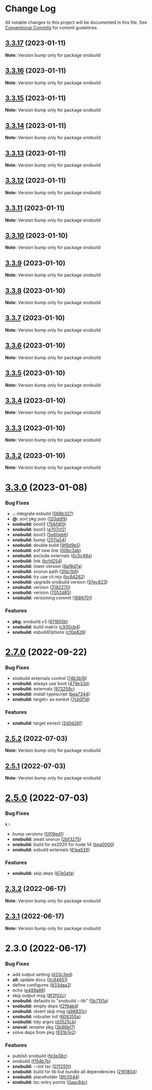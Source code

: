 # Change Log

All notable changes to this project will be documented in this file.
See [Conventional Commits](https://conventionalcommits.org) for commit guidelines.

## [3.3.17](https://github.com/snomiao/js/compare/snobuild@3.3.0...snobuild@3.3.17) (2023-01-11)

**Note:** Version bump only for package snobuild

## [3.3.16](https://github.com/snomiao/js/compare/snobuild@3.3.0...snobuild@3.3.16) (2023-01-11)

**Note:** Version bump only for package snobuild

## [3.3.15](https://github.com/snomiao/js/compare/snobuild@3.3.0...snobuild@3.3.15) (2023-01-11)

**Note:** Version bump only for package snobuild

## [3.3.14](https://github.com/snomiao/js/compare/snobuild@3.3.0...snobuild@3.3.14) (2023-01-11)

**Note:** Version bump only for package snobuild

## [3.3.13](https://github.com/snomiao/js/compare/snobuild@3.3.0...snobuild@3.3.13) (2023-01-11)

**Note:** Version bump only for package snobuild

## [3.3.12](https://github.com/snomiao/js/compare/snobuild@3.3.0...snobuild@3.3.12) (2023-01-11)

**Note:** Version bump only for package snobuild

## [3.3.11](https://github.com/snomiao/js/compare/snobuild@3.3.0...snobuild@3.3.11) (2023-01-11)

**Note:** Version bump only for package snobuild

## [3.3.10](https://github.com/snomiao/js/compare/snobuild@3.3.0...snobuild@3.3.10) (2023-01-10)

**Note:** Version bump only for package snobuild

## [3.3.9](https://github.com/snomiao/js/compare/snobuild@3.3.0...snobuild@3.3.9) (2023-01-10)

**Note:** Version bump only for package snobuild

## [3.3.8](https://github.com/snomiao/js/compare/snobuild@3.3.0...snobuild@3.3.8) (2023-01-10)

**Note:** Version bump only for package snobuild

## [3.3.7](https://github.com/snomiao/js/compare/snobuild@3.3.0...snobuild@3.3.7) (2023-01-10)

**Note:** Version bump only for package snobuild

## [3.3.6](https://github.com/snomiao/js/compare/snobuild@3.3.0...snobuild@3.3.6) (2023-01-10)

**Note:** Version bump only for package snobuild

## [3.3.5](https://github.com/snomiao/js/compare/snobuild@3.3.0...snobuild@3.3.5) (2023-01-10)

**Note:** Version bump only for package snobuild

## [3.3.4](https://github.com/snomiao/js/compare/snobuild@3.3.0...snobuild@3.3.4) (2023-01-10)

**Note:** Version bump only for package snobuild

## [3.3.3](https://github.com/snomiao/js/compare/snobuild@3.3.0...snobuild@3.3.3) (2023-01-10)

**Note:** Version bump only for package snobuild

## [3.3.2](https://github.com/snomiao/js/compare/snobuild@3.3.0...snobuild@3.3.2) (2023-01-10)

**Note:** Version bump only for package snobuild

# [3.3.0](https://github.com/snomiao/js/compare/snobuild@2.7.0...snobuild@3.3.0) (2023-01-08)

### Bug Fixes

- **.:** integrate esbuild ([568b327](https://github.com/snomiao/js/commit/568b3271ca85603f3d9431d88c9ef9449a8de7e1))
- **@:** sort pkg json ([120ddf9](https://github.com/snomiao/js/commit/120ddf906cabc43cb00ea26bdbadef8ba07f30af))
- **snobuild:** boot3 ([7bbfdf0](https://github.com/snomiao/js/commit/7bbfdf0c64fb4794fc150d6f2a4398b483ae99fa))
- **snobuild:** boot3 ([e707cf2](https://github.com/snomiao/js/commit/e707cf2194474f41e609bd0c821f380e2ac95e7d))
- **snobuild:** boot3 ([5e60eb6](https://github.com/snomiao/js/commit/5e60eb645abd1d5034a4cd85408d4c08f40a93d2))
- **snobuild:** bump ([2511a54](https://github.com/snomiao/js/commit/2511a543ceacf320d6ea320110e47161073cd405))
- **snobuild:** double build ([9f8d9e5](https://github.com/snomiao/js/commit/9f8d9e57c7f5fdbbff3e7b1d54189b08f77bc3ed))
- **snobuild:** eof new line ([00bc3ab](https://github.com/snomiao/js/commit/00bc3abe612d8142d580d86e2d29229e2fec73aa))
- **snobuild:** exclude externals ([0c5c48a](https://github.com/snomiao/js/commit/0c5c48a85ea5e85e62fd0cb2ea3c99ff6edae6d6))
- **snobuild:** link ([bcfd254](https://github.com/snomiao/js/commit/bcfd254113fb188125a08ae18fcd9f3b1e24267f))
- **snobuild:** lower version ([6a18d7a](https://github.com/snomiao/js/commit/6a18d7a97b119e71b457185a6e67228fa9c87525))
- **snobuild:** snorun path ([3fdc1b6](https://github.com/snomiao/js/commit/3fdc1b6e6873449e9da1a3d0cc8ec7ddfa2d91b9))
- **snobuild:** try use cli.mjs ([bc64262](https://github.com/snomiao/js/commit/bc64262a86d89fca1fd8073798d8812772bc4a1e))
- **snobuild:** upgrade snobuild version ([97ec823](https://github.com/snomiao/js/commit/97ec82398c7d22bda0f4f136a6b542872e22456b))
- **snobuild:** version ([3182270](https://github.com/snomiao/js/commit/318227017a953d5365dbfde9641fab0ab793b524))
- **snobuild:** version ([7052d85](https://github.com/snomiao/js/commit/7052d859050ff3ce3d0d3060d9e05f17628b4f42))
- **snobuild:** versioning commit ([1686701](https://github.com/snomiao/js/commit/16867019817f4ab8992200ee0bb819c41f61c358))

### Features

- **pkg:** snobuild v3 ([611805b](https://github.com/snomiao/js/commit/611805b3bdf18d8fea6ea5bbe15be2fb5808b6e3))
- **snobuild:** build matrix ([c930cb4](https://github.com/snomiao/js/commit/c930cb49bb167df3435fcfea851a0a1eac713300))
- **snobuild:** esbuildOptions ([c10e826](https://github.com/snomiao/js/commit/c10e826687f03a5e452d9c9716bcc108a873d813))

# [2.7.0](https://github.com/snomiao/js/compare/snobuild@2.5.1...snobuild@2.7.0) (2022-09-22)

### Bug Fixes

- snobuild externals control ([74b3b16](https://github.com/snomiao/js/commit/74b3b167c78264a9c55b44f41899aff669973127))
- **snobuild:** always use boot ([479e33d](https://github.com/snomiao/js/commit/479e33d690659a4a580b868fb8938e40d9991fdc))
- **snobuild:** externals ([973259c](https://github.com/snomiao/js/commit/973259ce3ffff58bf82c13efc67bf1322fe9a096))
- **snobuild:** install typescript ([bea7344](https://github.com/snomiao/js/commit/bea73445c9ebc213096f39b605f36d88be76e525))
- **snobuild:** target= as esnext ([7cb0f1d](https://github.com/snomiao/js/commit/7cb0f1d9395a3f5e12a811f87ced73c1df006722))

### Features

- **snobuild:** target esnext ([2d0d26f](https://github.com/snomiao/js/commit/2d0d26ff7230a2952e15d7f4d033a58f3e36e02e))

## [2.5.2](https://github.com/snomiao/js/compare/snobuild@2.5.1...snobuild@2.5.2) (2022-07-03)

**Note:** Version bump only for package snobuild

## [2.5.1](https://github.com/snomiao/js/compare/snobuild@2.5.0...snobuild@2.5.1) (2022-07-03)

**Note:** Version bump only for package snobuild

# [2.5.0](https://github.com/snomiao/js/compare/snobuild@2.3.2...snobuild@2.5.0) (2022-07-03)

### Bug Fixes

k i

- bump versions ([5919ed1](https://github.com/snomiao/js/commit/5919ed121623654879820b063cc4d4252dee47d6))
- **snobuild:** await snorun ([2bf3275](https://github.com/snomiao/js/commit/2bf3275ca6275a08eaaf4382b85328c64e7b7235))
- **snobuild:** build for es2020 for node 14 ([bea0000](https://github.com/snomiao/js/commit/bea00003db144b4e416279483468b50ffcb0ab56))
- **snobuild:** esbuild externals ([61ea526](https://github.com/snomiao/js/commit/61ea52642ccfcc3ea83ccdd10ff49e2f19729dbe))

### Features

- **snobuild:** skip deps ([67e0afa](https://github.com/snomiao/js/commit/67e0afaa5ba880e86ec83b116ecf9fd29f0a9442))

## [2.3.2](https://github.com/snomiao/js/compare/snobuild@2.3.1...snobuild@2.3.2) (2022-06-17)

**Note:** Version bump only for package snobuild

## [2.3.1](https://github.com/snomiao/js/compare/snobuild@2.3.0...snobuild@2.3.1) (2022-06-17)

**Note:** Version bump only for package snobuild

# 2.3.0 (2022-06-17)

### Bug Fixes

- add output setting ([d33c3ed](https://github.com/snomiao/js/commit/d33c3ed8358f2c527cd469616a768898d3da14ec))
- **all:** update docs ([0c84651](https://github.com/snomiao/js/commit/0c84651ebba4a14fcb105611ddeb7a51ff887a36))
- define configures ([833daa3](https://github.com/snomiao/js/commit/833daa33b81203856a52eb0fbf00bf82a5b21dc7))
- echo ([e489a88](https://github.com/snomiao/js/commit/e489a8857d57ba7e4071684fc3c5eb97827405e2))
- skip output msg ([8f2f02c](https://github.com/snomiao/js/commit/8f2f02caeccad5a714ac9da2c06455c18c371d48))
- **snobuild:** defaults to "snobuild --lib" ([5b7151a](https://github.com/snomiao/js/commit/5b7151a0c54dfaa2ed72e862628aa495ae8fac51))
- **snobuild:** empty deps ([f2f9abd](https://github.com/snomiao/js/commit/f2f9abda6b4d1aa022a06b6cc534b8843ea68fdb))
- **snobuild:** revert skip msg ([a98831c](https://github.com/snomiao/js/commit/a98831c55c949036fb0e04c527a40010b2800f4c))
- **snobuild:** robuster init ([608355a](https://github.com/snomiao/js/commit/608355adfb17c73e7c21d52a4995036a089edb14))
- **snobuild:** tidy argvs ([d3525cb](https://github.com/snomiao/js/commit/d3525cb02054749623ba8ed9d3cbf53b52d5c951))
- **snoval:** rename pkg ([3b86bf7](https://github.com/snomiao/js/commit/3b86bf7dfba2c0630eabe6a7fc1edce9de03066b))
- solve deps from pkg ([931b7e2](https://github.com/snomiao/js/commit/931b7e27675f2511cfd6d6b860f6b1276842db51))

### Features

- publish snobuild ([fe3e38c](https://github.com/snomiao/js/commit/fe3e38cb1c05a19f00cea2b7b7813b22521e7971))
- snobuild ([f154b7b](https://github.com/snomiao/js/commit/f154b7b21b529a707e1c36e653168e6e286d04fc))
- **snobuild:** --init tsc ([07f255f](https://github.com/snomiao/js/commit/07f255ff2c04114c07bbe00e56e73e5026b1de64))
- **snobuild:** build for lib but bundle all dependencies ([2161804](https://github.com/snomiao/js/commit/21618049c1919b735caf637ed1e3e9edfdb56e25))
- **snobuild:** placeholder ([8fc5544](https://github.com/snomiao/js/commit/8fc5544345e51062d163bda8cfe5b5d93687fce9))
- **snobuild:** tsc entry points ([0aac6dc](https://github.com/snomiao/js/commit/0aac6dc47176cfda0a02be44b0971ba446142d6d))
